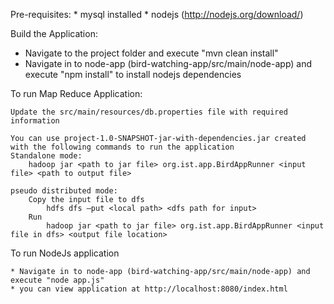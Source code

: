 Pre-requisites:
    * mysql installed
    * nodejs (http://nodejs.org/download/)

Build the Application:
   * Navigate to the project folder and execute
	    "mvn clean install"
   * Navigate in to node-app (bird-watching-app/src/main/node-app) and execute "npm install"
    to install nodejs dependencies

To run Map Reduce  Application:

    Update the src/main/resources/db.properties file with required information
    
    You can use project-1.0-SNAPSHOT-jar-with-dependencies.jar created with the following commands to run the application
    Standalone mode:
        hadoop jar <path to jar file> org.ist.app.BirdAppRunner <input file> <path to output file>

    pseudo distributed mode:
        Copy the input file to dfs
            hdfs dfs –put <local path> <dfs path for input>
        Run
            hadoop jar <path to jar file> org.ist.app.BirdAppRunner <input file in dfs> <output file location>

To run NodeJs application

    * Navigate in to node-app (bird-watching-app/src/main/node-app) and execute "node app.js"
    * you can view application at http://localhost:8080/index.html